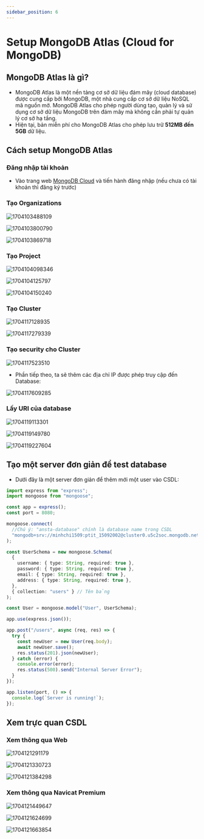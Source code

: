 ```yaml
---
sidebar_position: 6
---
```


# Setup MongoDB Atlas (Cloud for MongoDB)

## MongoDB Atlas là gì?

- MongoDB Atlas là một nền tảng cơ sở dữ liệu đám mây (cloud database) được cung cấp bởi MongoDB, một nhà cung cấp cơ sở dữ liệu NoSQL mã nguồn mở. MongoDB Atlas cho phép người dùng tạo, quản lý và sử dụng cơ sở dữ liệu MongoDB trên đám mây mà không cần phải tự quản lý cơ sở hạ tầng.
- Hiện tại, bản miễn phí cho MongoDB Atlas cho phép lưu trữ **512MB đến 5GB** dữ liệu.

## Cách setup MongoDB Atlas

### Đăng nhập tài khoản

- Vào trang web [MongoDB Cloud](https://cloud.mongodb.com/) và tiến hành đăng nhập (nếu chưa có tài khoản thì đăng ký trước)

### Tạo Organizations

![1704103488109](image/mongodb-cloud-setup/1704103488109.png)

![1704103800790](image/mongodb-cloud-setup/1704103800790.png)

![1704103869718](image/mongodb-cloud-setup/1704103869718.png)

### Tạo Project

![1704104098346](image/mongodb-cloud-setup/1704104098346.png)

![1704104125797](image/mongodb-cloud-setup/1704104125797.png)

![1704104150240](image/mongodb-cloud-setup/1704104150240.png)

### Tạo Cluster

![1704117128935](image/mongodb-cloud-setup/1704117128935.png)

![1704117279339](image/mongodb-cloud-setup/1704117279339.png)

### Tạo security cho Cluster

![1704117523510](image/mongodb-cloud-setup/1704117523510.png)

- Phần tiếp theo, ta sẽ thêm các địa chỉ IP được phép truy cập đến Database:

![1704117609285](image/mongodb-cloud-setup/1704117609285.png)

### Lấy URI của database

![1704119113301](image/mongodb-cloud-setup/1704119113301.png)

![1704119149780](image/mongodb-cloud-setup/1704119149780.png)

![1704119227604](image/mongodb-cloud-setup/1704119227604.png)

## Tạo một server đơn giản để test database

- Dưới đây là một server đơn giản để thêm mới một user vào CSDL:

```ts
import express from "express";
import mongoose from "mongoose";

const app = express();
const port = 8080;

mongoose.connect(
  //Chú ý: "ansta-database" chính là database name trong CSDL
  "mongodb+srv://minhchi1509:ptit_15092002@cluster0.u5c2soc.mongodb.net/ansta-database"
);

const UserSchema = new mongoose.Schema(
  {
    username: { type: String, required: true },
    password: { type: String, required: true },
    email: { type: String, required: true },
    address: { type: String, required: true },
  },
  { collection: "users" } // Tên bảng
);

const User = mongoose.model("User", UserSchema);

app.use(express.json());

app.post("/users", async (req, res) => {
  try {
    const newUser = new User(req.body);
    await newUser.save();
    res.status(201).json(newUser);
  } catch (error) {
    console.error(error);
    res.status(500).send("Internal Server Error");
  }
});

app.listen(port, () => {
  console.log(`Server is running!`);
});
```

## Xem trực quan CSDL

### Xem thông qua Web

![1704121291179](image/mongodb-cloud-setup/1704121291179.png)

![1704121330723](image/mongodb-cloud-setup/1704121330723.png)

![1704121384298](image/mongodb-cloud-setup/1704121384298.png)

### Xem thông qua Navicat Premium

![1704121449647](image/mongodb-cloud-setup/1704121449647.png)

![1704121624699](image/mongodb-cloud-setup/1704121624699.png)

![1704121663854](image/mongodb-cloud-setup/1704121663854.png)
